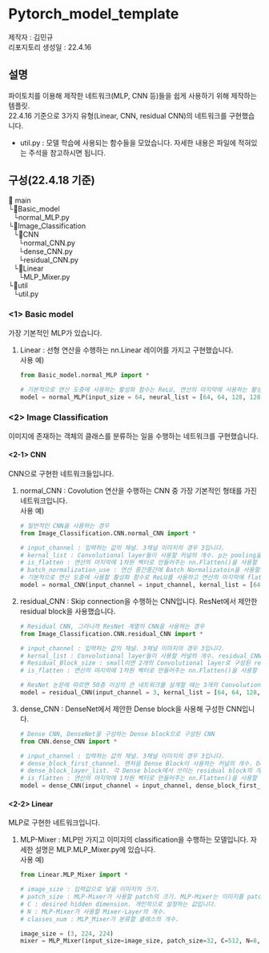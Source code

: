 # Pytorch_model_template

제작자 : 김민규 <br>
리포지토리 생성일 : 22.4.16

## 설명
파이토치를 이용해 제작한 네트워크(MLP, CNN 등)들을 쉽게 사용하기 위해 제작하는 템플릿. <br>
22.4.16 기준으로 3가지 유형(Linear, CNN, residual CNN)의 네트워크를 구현했습니다. 

* util.py : 모델 학습에 사용되는 함수들을 모았습니다. 자세한 내용은 파일에 적혀있는 주석을 참고하시면 됩니다.

## 구성(22.4.18 기준)
📁 main <br>
└📁Basic_model <br>
⠀└normal_MLP.py <br>
└📁Image_Classification <br>
⠀└📁CNN <br>
⠀⠀└normal_CNN.py <br>
⠀⠀└dense_CNN.py <br>
⠀⠀└residual_CNN.py <br>
⠀└📁Linear <br>
⠀⠀└MLP_Mixer.py <br>
└📁util <br>
⠀└util.py <br>

### **<1> Basic model**
가장 기본적인 MLP가 있습니다. 

1. Linear : 선형 연산을 수행하는 nn.Linear 레이어를 가지고 구현했습니다. <br> 사용 예)
    ~~~python
    from Basic_model.normal_MLP import *

    # 기본적으로 연산 도중에 사용하는 활성화 함수는 ReLU, 연산의 마지막에 사용하는 활성화 함수는 Sigmoid 함수로 설정했습니다. 그리고 Batch Normalization도 사용하게 설정했습니다. 이 설정들은 초기화 할 때 입력하는 값을 통해 개인적으로 변경하실 수 있습니다. 
    model = normal_MLP(input_size = 64, neural_list = [64, 64, 128, 128],  mid_activation_func = 'leaky_relu',  last_activateion_func = 'softmax', batch_normalization_use = False)
    ~~~

### **<2> Image Classification**
이미지에 존재하는 객체의 클래스를 분류하는 일을 수행하는 네트워크를 구현했습니다. 

#### **<2-1> CNN**
CNN으로 구현한 네트워크들입니다. 

1. normal_CNN : Covolution 연산을 수행하는 CNN 중 가장 기본적인 형태를 가진 네트워크입니다. <br> 
   사용 예)
    ~~~python
    # 일반적인 CNN을 사용하는 경우
    from Image_Classification.CNN.normal_CNN import *

    # input_channel : 입력하는 값의 채널. 3채널 이미지의 경우 3입니다. 
    # kernal_list : Convolutional layer들이 사용할 커널의 개수. p는 pooling을 나타냅니다. 
    # is_flatten : 연산의 마지막에 1차원 벡터로 만들어주는 nn.Flatten()을 사용할 것인지 말지 결정합니다. 
    # batch_normalization_use : 연산 중간중간에 Batch Normalizatoin을 사용할지 말지 결정합니다.
    # 기본적으로 연산 도중에 사용할 활성화 함수로 ReLU를 사용하고 연산의 마지막에 flatten 연산을 수행하지 않게 설정했습니다. 이 역시 초기화시 입력하는 값을 통해 수정할 수 있습니다. 그리고 Batch Normalization도 기본적으로 사용하게끔 설정되어 있으나 역시 수정 가능합니다. 
    model = normal_CNN(input_channel = input_channel, kernal_list = [64, 64, 'p', 128, 128], activation_func = 'leaky_relu',  is_flatten = True, batch_normalization_use = False)
    ~~~
2. residual_CNN : Skip connection을 수행하는 CNN입니다. ResNet에서 제안한 residual block을 사용했습니다.
    ~~~python
    # Residual CNN, 그러니까 ResNet 계열의 CNN을 사용하는 경우
    from Image_Classification.CNN.residual_CNN import *

    # input_channel : 입력하는 값의 채널. 3채널 이미지의 경우 3입니다. 
    # kernal_list : Convolutional layer들이 사용할 커널의 개수. residual_CNN은 커널이 변경될 때마다 pooling을 수행합니다.  
    # Residual_Block_size : small이면 2개의 Convolutional layer로 구성된 residual block 사용, big이면 3개의 Convolutional layer로 구성된 residual block 사용
    # is_flatten : 연산의 마지막에 1차원 벡터로 만들어주는 nn.Flatten()을 사용할 것인지 말지 결정합니다. 

    # ResNet 논문에 따르면 50층 이상의 큰 네트워크를 설계할 때는 3개의 Convolutional layer로 구성된 residual block을 쓰고 그보다 작은 네트워크를 설계할 때는 2개의 Convolutional layer로 구성된 residual block을 사용합니다. 
    model = residual_CNN(input_channel = 3, kernal_list = [64, 64, 128, 128], Residual_Block_size = 'big', is_flatten = True)
    ~~~

3. dense_CNN : DenseNet에서 제안한 Dense block을 사용해 구성한 CNN입니다. 
    ~~~python
    # Dense CNN, DenseNet을 구성하는 Dense block으로 구성된 CNN
    from CNN.dense_CNN import *

    # input_channel : 입력하는 값의 채널. 3채널 이미지의 경우 3입니다.
    # dense_block_first_channel. 맨처음 Dense Block이 사용하는 커널의 개수. DenseNet은 다음 Dense block으로 넘어갈 때마다 채널의 크기를 2배씩 늘립니다. 그래서 맨처음 channel, 즉 kernal의 값만 받습니다.
    # dense_block_layer_list. 각 Dense block에서 쓰이는 residual block의 개수를 나타냅니다. 다시말해 len(dense_block_layer_list) = CNN이 사용하는 Dense block의 개수입니다.
    # is_flatten : 연산의 마지막에 1차원 벡터로 만들어주는 nn.Flatten()을 사용할 것인지 말지 결정합니다. 
    model = dense_CNN(input_channel = input_channel, dense_block_first_channel = 64, dense_block_layer_list = [16, 32, 8], is_flatten = True)
    ~~~

#### **<2-2> Linear**
MLP로 구현한 네트워크입니다.

1. MLP-Mixer : MLP만 가지고 이미지의 classification을 수행하는 모델입니다. 자세한 설명은 MLP.MLP_Mixer.py에 있습니다. <br> 사용 예)
    ~~~python
    from Linear.MLP_Mixer import *

    # image_size : 입력값으로 넣을 이미지의 크기. 
    # patch_size : MLP-Mixer가 사용할 patch의 크기. MLP-Mixer는 이미지를 patch단위로 나눈 다음 toekn으로 embedding하고 mixer-layer에 넣어줍니다.
    # C : desired hidden dimension. 개인적으로 설정하는 값입니다. 
    # N : MLP-Mixer가 사용할 Mixer-Layer의 개수.
    # classes_num : MLP_Mixer가 분류할 클래스의 개수.

    image_size = (3, 224, 224)
    mixer = MLP_Mixer(input_size=image_size, patch_size=32, C=512, N=8, classes_num=1000) # 입력값으로 들어가는 것들을 수정해서 사용하시면 됩니다
    ~~~
